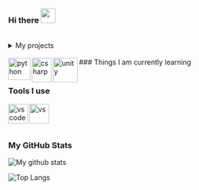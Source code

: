 ### Hi there <img src="https://raw.githubusercontent.com/MartinHeinz/MartinHeinz/master/wave.gif" width="30px">

<br>
<details>
<summary>My projects</summary>
   <br>
   <a href="https://github.com/faanng/helix">Helix Discord Bot</a>
   <br>
   <a href="https://github.com/faanng/WeatherApp">Weather App</a>
</details>

<br>
### Things I am currently learning
<img align="left" alt="python" src="https://upload.wikimedia.org/wikipedia/commons/thumb/c/c3/Python-logo-notext.svg/768px-Python-logo-notext.svg.png" width= "45" height = "45">
<img align="left" alt="csharp" src="https://cdn.worldvectorlogo.com/logos/c--4.svg" width="40" height="50">
<img align="left" alt="unity" src="https://cdn.freebiesupply.com/logos/large/2x/unity-69-logo-png-transparent.png" width="50" height="50">

<br> 
<br>

### Tools I use
<img align="left" alt="vscode" src="https://upload.wikimedia.org/wikipedia/commons/thumb/9/9a/Visual_Studio_Code_1.35_icon.svg/1200px-Visual_Studio_Code_1.35_icon.svg.png" width="40" height="40">
<img align="left" alt="vs" src="https://upload.wikimedia.org/wikipedia/commons/thumb/5/59/Visual_Studio_Icon_2019.svg/1200px-Visual_Studio_Icon_2019.svg.png" width="40" height="40">
<br> 
<br>
<br>


### My GitHub Stats
   ![My github stats](https://github-readme-stats.vercel.app/api?username=faanng&show_icons=true&theme=react)
   
   ![Top Langs](https://github-readme-stats.vercel.app/api/top-langs/?username=faanng&show_icons=true&theme=react)


   
